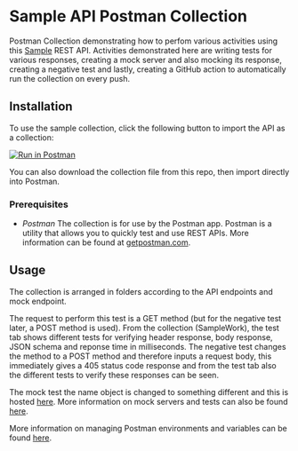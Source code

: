 
# Sample API Postman Collection

Postman Collection demonstrating how to perfom various activities using this [Sample](https://swapi.dev/api/planets/3) REST API.
Activities demonstrated here are writing tests for various responses, creating a mock server and also mocking its response, creating a negative test and lastly, creating a GitHub action to automatically run the collection on every push.

## Installation

To use the sample collection, click the following button to import the API as a collection:

[![Run in Postman](https://s3.amazonaws.com/postman-static/run-button.png)](https://www.getpostman.com/collections/1db495c7ba7b1dd2f7b9)

You can also download the collection file from this repo, then import directly into Postman.

### Prerequisites

- *Postman* The collection is for use by the Postman app. Postman is a utility that allows you to quickly test and use REST APIs. More information can be found at [getpostman.com](https://www.getpostman.com/).

## Usage

The collection is arranged in folders according to the API endpoints and mock endpoint.

The request to perform this test is a GET method (but for the negative test later, a POST method is used).  From the collection (SampleWork), the test tab shows different tests for verifying header response, body response, JSON schema and reponse time in milliseconds. The negative test changes the method to a POST method and therefore inputs a request body, this immediately gives a 405 status code response and from the test tab also the different tests to verify these responses can be seen.

The mock test the name object is changed to something different and this is hosted [here](https://c9e56645-6747-4471-ad8d-e258c4416f18.mock.pstmn.io/api/planets/3). More information on mock servers and tests can also be found [here](https://learning.postman.com/docs/designing-and-developing-your-api/mocking-data/setting-up-mock/).

More information on managing Postman environments and variables can be found [here](https://www.getpostman.com/docs/v6/postman/environments_and_globals/variables).
